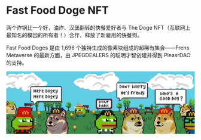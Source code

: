 # Fast Food Doge NFT

两个炸锅比一个好，油炸、汉堡翻转的快餐爱好者与 The Doge NFT（互联网上最知名的模因的所有者！）合作，释放了新雇用的快餐狗。

Fast Food Doges 是由 1,696 个独特生成的像素块组成的超稀有集合——Frens Metaverse 的最新方面，由 JPEGDEALERS 的聪明才智创建并得到 PleasrDAO 的支持。

![nft](1431341341.jpg)
